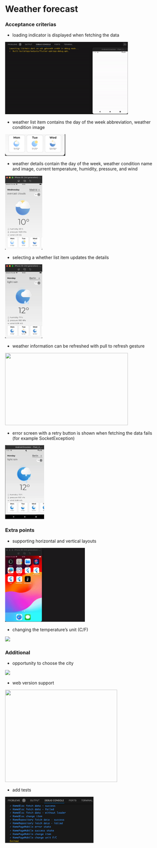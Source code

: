 # Weather forecast 

### Acceptance criterias  

- loading indicator is displayed when fetching the data  

<img src="readme/loader.gif" width="400" height="235"/>  

- weather list item contains the day of the week abbreviation, weather condition image  

<img src="readme/item.png" height="70"/>  

- weather details contain the day of the week, weather condition name and image,
current temperature, humidity, pressure, and wind  

<img src="readme/home.png" height="240"/>  

- selecting a whether list item updates the details  

<img src="readme/items.gif" height="240"/>  

- weather information can be refreshed with pull to refresh gesture  

<img src="readme/refresh.gif" width="400" height="235"/>  

 - error screen with a retry button is shown when fetching the data fails (for example SocketException) 

<img src="readme/error.gif" height="240"/>  

### Extra points  

- supporting horizontal and vertical layouts  

<img src="readme/orientation.gif" width="260" height="240"/>  

- changing the temperature’s unit (C/F)  

<img src="readme/units.gif" height="240"/>  

### Additional  

- opportunity to choose the city  

<img src="readme/city.gif" height="240"/>  

- web version support  

<img src="readme/web.gif" width="365" height="300"/>  

- add tests  

<img src="readme/tests.png" height="150"/>  

